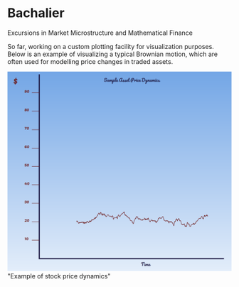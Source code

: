 # Bachalier
Excursions in Market Microstructure and Mathematical Finance

So far, working on a custom plotting facility for visualization purposes. Below is an example of visualizing a typical Brownian motion, which are often used for modelling price changes in traded assets.

![Example Image](https://github.com/Carnoustie/Bachalier/blob/main/plots/sample_Price_Path.png)"Example of stock price dynamics"

